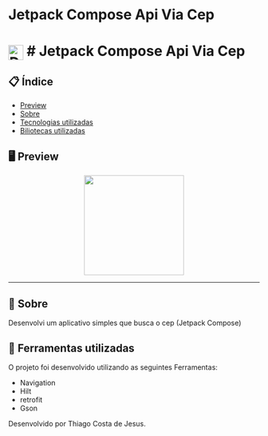 # Jetpack Compose Api Via Cep

# <img align="center" alt="Daniel-HTML" height="30" width="30" src="https://cdn-icons-png.flaticon.com/128/447/447031.png"> # Jetpack Compose Api Via Cep


<div align="center">
</div>

## 📋 Índice

- [Preview](#-Preview)
- [Sobre](#-Sobre)
- [Tecnologias utilizadas](#-Ferramentas-utilizadas)
- [Biliotecas utilizadas](#-Biliotecas-utilizadas)

## 🖥 Preview

<div align="center">

<img src="https://github.com/thiago082882/JetpackComposeApiCep/assets/93166095/1f1d777b-b922-4f2f-bf8f-58239a402f2f" width="200">


</div>

---

## 📖 Sobre
 Desenvolvi um aplicativo simples que busca o cep (Jetpack Compose)


## 🚀 Ferramentas utilizadas

O projeto foi desenvolvido utilizando as seguintes Ferramentas:

- Navigation
- Hilt
- retrofit
- Gson
  


Desenvolvido por Thiago Costa de Jesus.

